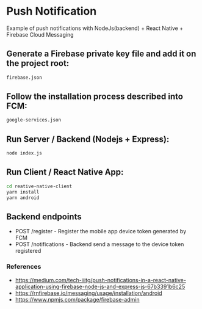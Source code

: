# Push Notification

Example of push notifications with NodeJs(backend) + React Native + Firebase Cloud Messaging

## Generate a Firebase private key file and add it on the project root:

```bash
firebase.json
```

## Follow the installation process described into FCM:

```bash
google-services.json
```

## Run Server / Backend (Nodejs + Express):

```bash
node index.js
```

## Run Client / React Native App:

```bash
cd reative-native-client
yarn install
yarn android
```

## Backend endpoints

- POST /register - Register the mobile app device token generated by FCM
- POST /notifications - Backend send a message to the device token registered

### References

- https://medium.com/tech-iiitg/push-notifications-in-a-react-native-application-using-firebase-node-js-and-express-js-67b3391b6c25
- https://rnfirebase.io/messaging/usage/installation/android
- https://www.npmjs.com/package/firebase-admin
